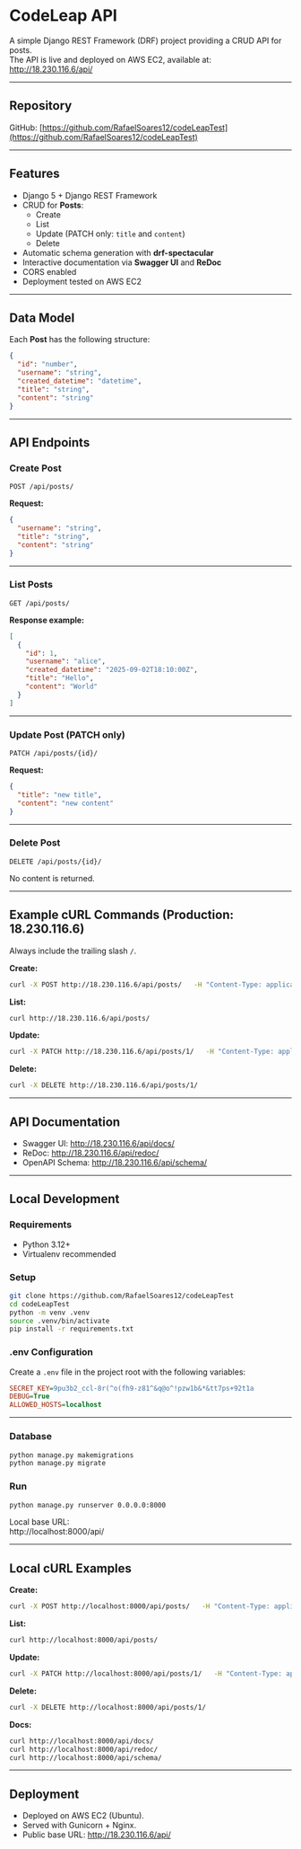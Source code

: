 # CodeLeap API

A simple Django REST Framework (DRF) project providing a CRUD API for posts.  
The API is live and deployed on AWS EC2, available at:  
http://18.230.116.6/api/

---
## Repository

GitHub: [https://github.com/RafaelSoares12/codeLeapTest](https://github.com/RafaelSoares12/codeLeapTest)

---
## Features

- Django 5 + Django REST Framework
- CRUD for **Posts**:
  - Create
  - List
  - Update (PATCH only: `title` and `content`)
  - Delete
- Automatic schema generation with **drf-spectacular**
- Interactive documentation via **Swagger UI** and **ReDoc**
- CORS enabled
- Deployment tested on AWS EC2

---
## Data Model

Each **Post** has the following structure:

```json
{
  "id": "number",
  "username": "string",
  "created_datetime": "datetime",
  "title": "string",
  "content": "string"
}
```

---
## API Endpoints

### Create Post  
`POST /api/posts/`

**Request:**

```json
{
  "username": "string",
  "title": "string",
  "content": "string"
}
```

---

### List Posts  
`GET /api/posts/`

**Response example:**

```json
[
  {
    "id": 1,
    "username": "alice",
    "created_datetime": "2025-09-02T18:10:00Z",
    "title": "Hello",
    "content": "World"
  }
]
```

---

### Update Post (PATCH only)  
`PATCH /api/posts/{id}/`

**Request:**

```json
{
  "title": "new title",
  "content": "new content"
}
```

---

### Delete Post  
`DELETE /api/posts/{id}/`

No content is returned.

---
## Example cURL Commands (Production: 18.230.116.6)

Always include the trailing slash `/`.

**Create:**

```bash
curl -X POST http://18.230.116.6/api/posts/   -H "Content-Type: application/json"   -d '{"username": "alice", "title": "Hello", "content": "World"}'
```

**List:**

```bash
curl http://18.230.116.6/api/posts/
```

**Update:**

```bash
curl -X PATCH http://18.230.116.6/api/posts/1/   -H "Content-Type: application/json"   -d '{"title": "Updated title", "content": "Updated content"}'
```

**Delete:**

```bash
curl -X DELETE http://18.230.116.6/api/posts/1/
```

---
## API Documentation

- Swagger UI: http://18.230.116.6/api/docs/
- ReDoc: http://18.230.116.6/api/redoc/
- OpenAPI Schema: http://18.230.116.6/api/schema/

---
## Local Development

### Requirements
- Python 3.12+
- Virtualenv recommended

### Setup

```bash
git clone https://github.com/RafaelSoares12/codeLeapTest
cd codeLeapTest
python -m venv .venv
source .venv/bin/activate
pip install -r requirements.txt
```

### .env Configuration

Create a `.env` file in the project root with the following variables:

```ini
SECRET_KEY=9pu3b2_ccl-8r(^o(fh9-z81^&q@o^!pzw1b&*&tt7ps+92t1a
DEBUG=True
ALLOWED_HOSTS=localhost
```

---
### Database

```bash
python manage.py makemigrations
python manage.py migrate
```

### Run

```bash
python manage.py runserver 0.0.0.0:8000
```

Local base URL:  
http://localhost:8000/api/

---
## Local cURL Examples

**Create:**

```bash
curl -X POST http://localhost:8000/api/posts/   -H "Content-Type: application/json"   -d '{"username": "alice", "title": "Hello", "content": "World"}'
```

**List:**

```bash
curl http://localhost:8000/api/posts/
```

**Update:**

```bash
curl -X PATCH http://localhost:8000/api/posts/1/   -H "Content-Type: application/json"   -d '{"title": "Updated title", "content": "Updated content"}'
```

**Delete:**

```bash
curl -X DELETE http://localhost:8000/api/posts/1/
```

**Docs:**

```bash
curl http://localhost:8000/api/docs/
curl http://localhost:8000/api/redoc/
curl http://localhost:8000/api/schema/
```

---

## Deployment

- Deployed on AWS EC2 (Ubuntu).  
- Served with Gunicorn + Nginx.  
- Public base URL: http://18.230.116.6/api/
